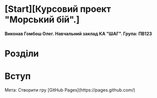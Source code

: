 # [Start][Курсовий проект "Морський бій".] 
#### Виконав Гомбош Олег. Навчальний заклад КА "ШАГ". Група: ПВ123


# Розділи


# Вступ
<span>
Мета: Створити гру [GitHub Pages](https://pages.github.com/)
</span>
